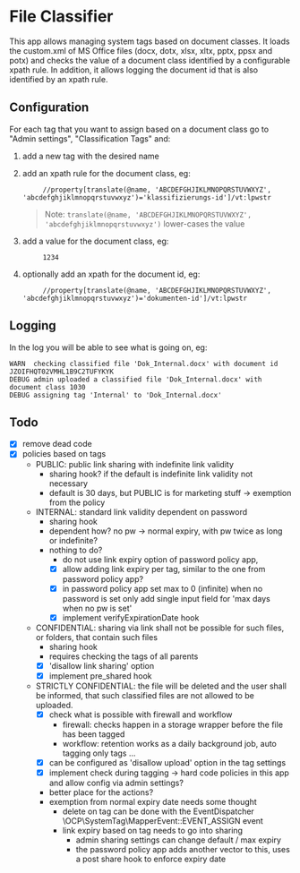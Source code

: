 File Classifier
===============

This app allows managing system tags based on document classes. It loads the 
custom.xml of MS Office files (docx, dotx, xlsx, xltx, pptx, ppsx and potx) and 
checks the value of a document class identified by a configurable xpath rule.
In addition, it allows logging the document id that is also identified by an 
xpath rule.

Configuration
-------------

For each tag that you want to assign based on a document class go to "Admin
settings", "Classification Tags" and:
1. add a new tag with the desired name
2. add an xpath rule for the document class, eg:
   ```xpath
        //property[translate(@name, 'ABCDEFGHJIKLMNOPQRSTUVWXYZ', 'abcdefghjiklmnopqrstuvwxyz')='klassifizierungs-id']/vt:lpwstr
   ```
   > Note: `translate(@name, 'ABCDEFGHJIKLMNOPQRSTUVWXYZ', 'abcdefghjiklmnopqrstuvwxyz')` lower-cases the value
3. add a value for the document class, eg:
   ```$xslt
        1234
   ```

4. optionally add an xpath for the document id, eg:
   ```xpath
        //property[translate(@name, 'ABCDEFGHJIKLMNOPQRSTUVWXYZ', 'abcdefghjiklmnopqrstuvwxyz')='dokumenten-id']/vt:lpwstr
   ```

Logging
-------
In the log you will be able to see what is going on, eg:
```
WARN  checking classified file 'Dok_Internal.docx' with document id JZOIFHQT02VMHL1B9C2TUFYKYK
DEBUG admin uploaded a classified file 'Dok_Internal.docx' with document class 1030
DEBUG assigning tag 'Internal' to 'Dok_Internal.docx'
```

Todo
----

- [x] remove dead code
- [x] policies based on tags
  - PUBLIC: public link sharing with indefinite link validity
    - sharing hook? if the default is indefinite link validity not necessary
    - default is 30 days, but PUBLIC is for marketing stuff -> exemption from the policy
  - INTERNAL: standard link validity dependent on password
    - sharing hook
    - dependent how? no pw -> normal expiry, with pw twice as long or indefinite?
    - nothing to do?
      - do not use link expiry option of password policy app,
      - [x] allow adding link expiry per tag, similar to the one from password policy app?
      - [x] in password policy app set max to 0 (infinite) when no password is set
            only add single input field for 'max days when no pw is set'
      - [x] implement verifyExpirationDate hook
  - CONFIDENTIAL: sharing via link shall not be possible for such files, or folders, that contain such files
    - sharing hook
    - requires checking the tags of all parents
    - [x] 'disallow link sharing' option  
    - [x] implement pre_shared hook
  - STRICTLY CONFIDENTIAL: the file will be deleted and the user shall be informed, that such classified files are not allowed to be uploaded.
    - [x] check what is possible with firewall and workflow
      - firewall: checks happen in a storage wrapper before the file has been tagged
      - workflow: retention works as a daily background job, auto tagging only tags ...
    - [x] can be configured as 'disallow upload' option in the tag settings
    - [x] implement check during tagging
  -> hard code policies in this app and allow config via admin settings?
    - better place for the actions?
    - exemption from normal expiry date needs some thought
      - delete on tag can be done with the EventDispatcher \OCP\SystemTag\MapperEvent::EVENT_ASSIGN event
      - link expiry based on tag needs to go into sharing
        - admin sharing settings can change default / max expiry
        - the password policy app adds another vector to this, uses a post share hook to enforce expiry date
